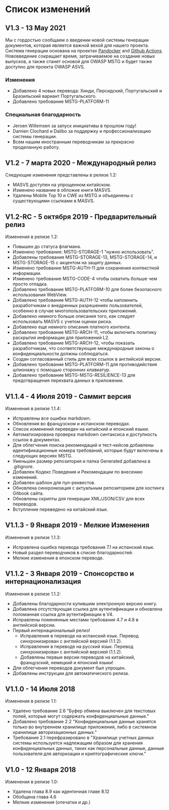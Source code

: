 # Список изменений

## V1.3 - 13 May 2021

Мы с гордостью сообщаем о введении новой системы генерации документов, которая является важной вехой для нашего проекта. Система генерации основана на проектах [Pandocker](https://github.com/dalibo/pandocker) and [Github Actions](https://github.com/OWASP/owasp-masvs/tree/master/.github/workflows).
Нововведение сокращает время, затрачиваемое на создание новых выпусков, а также станет основой для OWASP MSTG и будет также доступно для проекта OWASP ASVS.

### Изменения

- Добавлено 4 новых перевода: Хинди, Персидский, Португальский и Бразильский вариант Португальского.
- Добавлено требование MSTG-PLATFORM-11

### Специальная благодарность

- Jeroen Willemsen за запуск инициативы в прошлом году!
- Damien Clochard и Dalibo за поддержку и профессионализацию системы генерации.
- Всем нашим иностранным переводчикам за прекрасно проделанную работу.

## V1.2 - 7 марта 2020 - Международный релиз

Следующие изменения представлены в релизе 1.2:

- MASVS доступен на упрощенном китайском.
- Изменено название в обложке книги MASVS.
- Удалены Mobile Top 10 и CWE из MSTG и объединены с существующими ссылками в MASVS.

## V1.2-RC - 5 октября 2019 - Предварительный релиз

Изменения в релизе 1.2:

- Повышен до статуса флагмана.
- Изменено требование: MSTG-STORAGE-1 "нужно использовать".
- Добавлены требования MSTG-STORAGE-13, MSTG-STORAGE-14, и MSTG-STORAGE-15 с акцентом на защиту данных.
- Изменено требование MSTG-AUTH-11 для сохранения контекстной информации.
- Изменено требование MSTG-CODE-4 чтобы охватить больше чем просто отладка.
- Добавлено требование MSTG-PLATFORM-10 для более безопасного использования WebView.
- Добавлено требование MSTG-AUTH-12 чтобы напомнить разработчикам о внедренных разрешениях пользователей, особенно в случае многопользовательских приложений.
- Добавлено немного больше описания того, как следует использовать MASVS с учетом оценки риска.
- Добавлено еще немного описания платного контента.
- Добавлено требование MSTG-ARCH-11, чтобы включить политику раскрытия информации для приложений L2.
- Добавлено требование MSTG-ARCH-12, чтобы показать разработчикам, что соответствующие международные законы о конфиденциальности должны соблюдаться.
- Создан согласованный стиль для всех ссылок в английской версии.
- Добавлено требование MSTG-PLATFORM-11 для противодействия шпионажу с помощью сторонних клавиатур.
- Добавлено требование MSTG-MSTG-RESILIENCE-13 для предотвращения перехвата данных в приложении.

## V1.1.4 - 4 Июля 2019 - Саммит версия

Изменения в релизе 1.1.4:

- Исправлены все ошибки markdown.
- Обновления во французском и испанском переводах.
- Список изменений переведен на китайский и японский языки.
- Автоматизирована проверка markdown синтаксиса и доступность ссылок в документах.
- Для облегчения поиска рекомендаций и тест-кейсов добавлены идентификационные номера требований, которые будут включены в следующих версиях MSTG.
- Уменьшен размер репозитория и папка Generated добавлена в .gitignore.
- Добавлен Кодекс Поведения и Рекомендации по внесению изменений.
- Добавлен шаблон для пул-реквестов.
- Обновлена синхронизация с актуальным репозиторием для хостинга Gitbook сайта.
- Обновлены скрипты для генерации XML/JSON/CSV для всех переводов.
- Вступление переведено на китайский язык.

## V1.1.3 - 9  Января 2019 - Мелкие Изменения

Изменения в релизе 1.1.3:

- Исправлена ошибка перевода требования 7.1 на испанский язык.
- Новый раздел переводчиков в списке благодарностей.
- Мелкие изменения в японском переводе.

## V1.1.2 - 3 Января 2019 - Спонсорство и интернационализация

Изменения в релизе 1.1.2:

- Добавлены благодарности купившим электронную версию книгу.
- Добавлена отсутствующая ссылка для аутентификации и обновлена поломанная ссылка для аутентификации в V4.
- Исправлены поменянные местами требования 4.7 и 4.8 в английской версии.
- Первый интернациональный релиз!
  - Исправления в переводе на испанский язык. Перевод синхронизирован с английской версией (1.1.2).
  - Исправления в переводе на русский язык. Перевод синхронизирован с английской версией (1.1.2).
  - Добавлены первые версии переводов на китайский, французский, немецкий и японский языки!
- Для облегчения переводов документ был упрощен.
- Добавлены инструкции для автоматического релиза.

## V1.1.0 - 14 Июля 2018

Изменения в релизе 1.1:

- Удалено требование 2.6 "Буфер обмена выключен для текстовых полей, которые могут содержать конфиденциальные данные."
- Добавлено требование 2.2 "Конфиденциальные данные хранятся только во внутреннем хранилище приложения, либо в системном хранилище авторизационных данных."
- Требование 2.1 перефразировано в "Хранилище учетных данных системы используется надлежащим образом для хранения конфиденциальных данных, таких как персональные данные, данные пользователя для авторизации и криптографические ключи."

## V1.0 - 12 Января 2018

Изменения в релизе 1.0:

- Удалена глава 8.9 как идентичная главе 8.12
- Обобщена глава 4.6
- Мелкие изменения (опечатки и др.)
